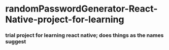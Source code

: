 # randomPasswordGenerator-React-Native-project-for-learning

### trial project for learning react native; does things as the names suggest 

